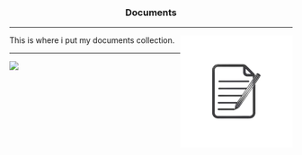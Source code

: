 <div align="center">
    <p>
        <h3> <strong> Documents </strong> </h3>
    </p>
</div>

<hr>

<img align="right" src="https://github.com/caodoc/documents/blob/main/imgs/documents_logo.png">

<p align="left">
    This is where i put my documents collection.
</p>

<hr>

<p align="left">
    <img src="https://img.shields.io/github/last-commit/caodoc/documents?style=for-the-badge">
</p>